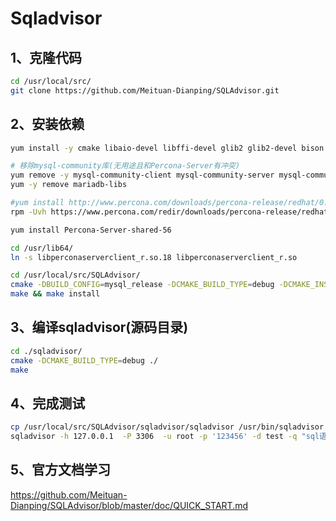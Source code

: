 # Sqladvisor

## 1、克隆代码
```bash
cd /usr/local/src/
git clone https://github.com/Meituan-Dianping/SQLAdvisor.git
```

## 2、安装依赖
```bash
yum install -y cmake libaio-devel libffi-devel glib2 glib2-devel bison

# 移除mysql-community库(无用途且和Percona-Server有冲突)
yum remove -y mysql-community-client mysql-community-server mysql-community-common mysql-community-libs
yum -y remove mariadb-libs

#yum install http://www.percona.com/downloads/percona-release/redhat/0.1-3/percona-release-0.1-3.noarch.rpm
rpm -Uvh https://www.percona.com/redir/downloads/percona-release/redhat/percona-release-0.1-3.noarch.rpm

yum install Percona-Server-shared-56

cd /usr/lib64/ 
ln -s libperconaserverclient_r.so.18 libperconaserverclient_r.so 

cd /usr/local/src/SQLAdvisor/
cmake -DBUILD_CONFIG=mysql_release -DCMAKE_BUILD_TYPE=debug -DCMAKE_INSTALL_PREFIX=/usr/local/sqlparser ./
make && make install
```

## 3、编译sqladvisor(源码目录)
```bash
cd ./sqladvisor/
cmake -DCMAKE_BUILD_TYPE=debug ./
make
```

## 4、完成测试
```bash
cp /usr/local/src/SQLAdvisor/sqladvisor/sqladvisor /usr/bin/sqladvisor
sqladvisor -h 127.0.0.1  -P 3306  -u root -p '123456' -d test -q "sql语句" -v 1
```

## 5、官方文档学习

https://github.com/Meituan-Dianping/SQLAdvisor/blob/master/doc/QUICK_START.md
